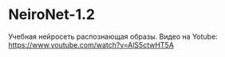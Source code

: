 # NeiroNet-1.2
Учебная нейросеть распознающая образы.
Видео на Yotube: https://www.youtube.com/watch?v=AlS5ctwHT5A
